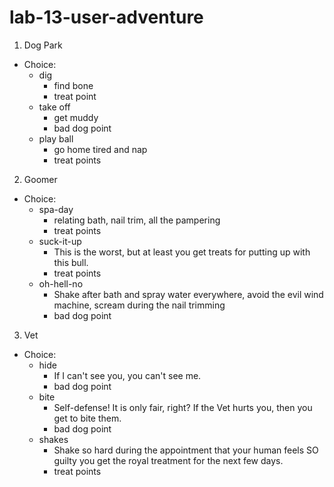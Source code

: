 # lab-13-user-adventure

1) Dog Park
- Choice:
  - dig
    - find bone
    - treat point
  - take off
    - get muddy
    - bad dog point
  - play ball
    - go home tired and nap
    - treat points
2) Goomer
- Choice:
  - spa-day
    - relating bath, nail trim, all the pampering
    - treat points
  - suck-it-up
    - This is the worst, but at least you get treats for putting up with this bull.
    - treat points
  - oh-hell-no
    - Shake after bath and spray water everywhere, avoid the evil wind machine, scream during the nail trimming
    - bad dog point

3) Vet
- Choice:
  - hide
    - If I can't see you, you can't see me. 
    - bad dog point
  - bite
    - Self-defense! It is only fair, right? If the Vet hurts you, then you get to bite them.
    - bad dog point
  - shakes
    - Shake so hard during the appointment that your human feels SO guilty you get the royal treatment for the next few days.
    - treat points